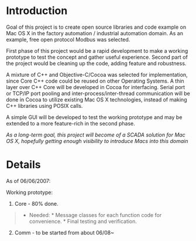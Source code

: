 # Introduction #

Goal of this project is to create open source libraries and code example on Mac OS X in the factory automation / industrial automation domain. As an example, free open protocol Modbus was selected.

First phase of this project would be a rapid development to make a working prototype to test the concept and gather useful experience. Second part of the project would be cleaning up the code, adding feature and robustness.

A mixture of C++ and Objective-C/Cocoa was selected for implementation, since Core C++ code could be reused on other Operating Systems. A thin layer over C++ Core will be developed in Cocoa for interfacing. Serial port or TCP/IP port pooling and inter-process/inter-thread communication will be done in Cocoa to utilize existing Mac OS X technologies, instead of making C++ libraries using POSIX calls.

A simple GUI will be developed to test the working prototype and may be extended to a more feature-rich in the second phase.

_As a long-term goal, this project will become of a SCADA solution for Mac OS X, hopefully getting enough visibility to introduce Macs into this domain_

# Details #

As of 06/06/2007:

Working prototype:

1. Core - 80% done.
> - Needed:
    * Message classes for each function code for convenience.
    * Final testing and verification.

2. Comm - to be started from about 06/08~




